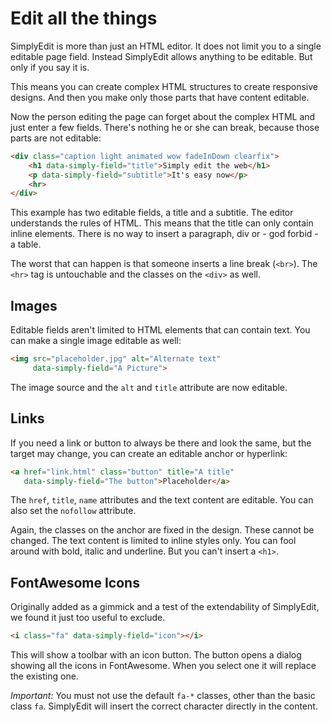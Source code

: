 # Edit all the things

SimplyEdit is more than just an HTML editor. It does not limit you to a single editable page field. Instead SimplyEdit allows anything to be editable. But only if you say it is.

This means you can create complex HTML structures to create responsive designs. And then you make only those parts that have content editable.

Now the person editing the page can forget about the complex HTML and just enter a few fields. There's nothing he or she can break, because those parts are not editable:

```html
<div class="caption light animated wow fadeInDown clearfix">
    <h1 data-simply-field="title">Simply edit the web</h1>
    <p data-simply-field="subtitle">It's easy now</p>
    <hr>
</div>
```

This example has two editable fields, a title and a subtitle. The editor understands the rules of HTML. This means that the title can only contain inline elements. There is no way to insert a paragraph, div or - god forbid - a table.

The worst that can happen is that someone inserts a line break (`<br>`). The `<hr>` tag is untouchable and the classes on the `<div>` as well.

## Images

Editable fields aren't limited to HTML elements that can contain text. You can make a single image editable as well:

```html
<img src="placeholder.jpg" alt="Alternate text"
     data-simply-field="A Picture">
```

The image source and the `alt` and `title` attribute are now editable.

## Links

If you need a link or button to always be there and look the same, but the target may change, you can create an editable anchor or hyperlink:

```html
<a href="link.html" class="button" title="A title"
   data-simply-field="The button">Placeholder</a>
```

The `href`, `title`, `name` attributes and the text content are editable. You can also set the `nofollow` attribute.

Again, the classes on the anchor are fixed in the design. These cannot be changed. The text content is limited to inline styles only. You can fool around with bold, italic and underline. But you can't insert a `<h1>`.

## FontAwesome Icons

Originally added as a gimmick and a test of the extendability of SimplyEdit, we found it just too useful to exclude.

```html
<i class="fa" data-simply-field="icon"></i>
```

This will show a toolbar with an icon button. The button opens a dialog showing all the icons in FontAwesome. When you select one it will replace the existing one. 

*Important:* You must not use the default `fa-*` classes, other than the basic class `fa`. SimplyEdit will insert the correct character directly in the content.  

